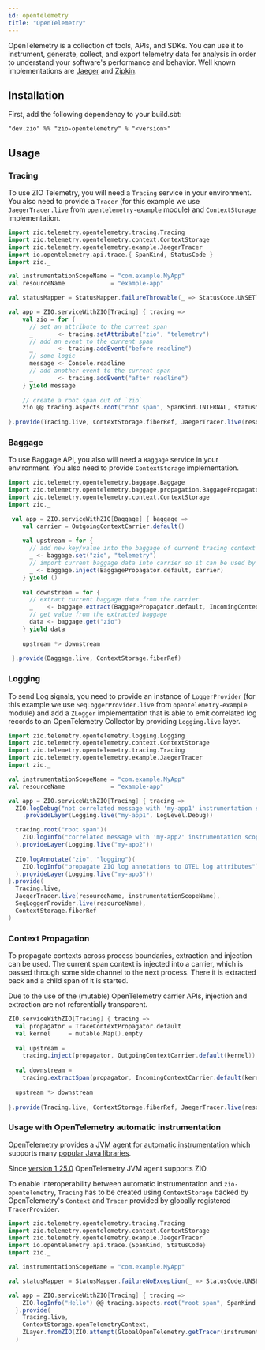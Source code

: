 ```yaml
---
id: opentelemetry
title: "OpenTelemetry"
---
```


OpenTelemetry is a collection of tools, APIs, and SDKs. You can use it to instrument, generate, collect, and export telemetry data for analysis in order to understand your software's performance and behavior. Well known implementations are [Jaeger](https://www.jaegertracing.io)
and [Zipkin](https://www.zipkin.io).

## Installation

First, add the following dependency to your build.sbt:
```
"dev.zio" %% "zio-opentelemetry" % "<version>"
```

## Usage

### Tracing

To use ZIO Telemetry, you will need a `Tracing` service in your environment. You also need to provide a `Tracer`
(for this example we use `JaegerTracer.live` from `opentelemetry-example` module) and `ContextStorage` implementation.

```scala
import zio.telemetry.opentelemetry.tracing.Tracing
import zio.telemetry.opentelemetry.context.ContextStorage
import zio.telemetry.opentelemetry.example.JaegerTracer
import io.opentelemetry.api.trace.{ SpanKind, StatusCode }
import zio._

val instrumentationScopeName = "com.example.MyApp"
val resourceName             = "example-app"

val statusMapper = StatusMapper.failureThrowable(_ => StatusCode.UNSET)

val app = ZIO.serviceWithZIO[Tracing] { tracing =>
    val zio = for {
      // set an attribute to the current span
      _       <- tracing.setAttribute("zio", "telemetry")
      // add an event to the current span
      _       <- tracing.addEvent("before readline")
      // some logic
      message <- Console.readline
      // add another event to the current span
      _       <- tracing.addEvent("after readline")
    } yield message
    
    // create a root span out of `zio`
    zio @@ tracing.aspects.root("root span", SpanKind.INTERNAL, statusMapper)
    
}.provide(Tracing.live, ContextStorage.fiberRef, JaegerTracer.live(resourceName, instrumentationScopeName))
```

### Baggage

To use Baggage API, you also will need a `Baggage` service in your environment. You also need to provide 
`ContextStorage` implementation.

```scala
import zio.telemetry.opentelemetry.baggage.Baggage
import zio.telemetry.opentelemetry.baggage.propagation.BaggagePropagator
import zio.telemetry.opentelemetry.context.ContextStorage
import zio._

 val app = ZIO.serviceWithZIO[Baggage] { baggage => 
    val carrier = OutgoingContextCarrier.default()
  
    val upstream = for {
      // add new key/value into the baggage of current tracing context
      _ <- baggage.set("zio", "telemetry")
      // import current baggage data into carrier so it can be used by downstream consumer
      _ <- baggage.inject(BaggagePropagator.default, carrier)
    } yield ()
    
    val downstream = for {
      // extract current baggage data from the carrier
      _    <- baggage.extract(BaggagePropagator.default, IncomingContextCarrier.default(carrier.kernel))  
      // get value from the extracted baggage
      data <- baggage.get("zio")
    } yield data
    
    upstream *> downstream
    
 }.provide(Baggage.live, ContextStorage.fiberRef)
```

### Logging

To send Log signals, you need to provide an instance of `LoggerProvider` 
(for this example we use `SeqLoggerProvider.live` from `opentelemetry-example` module) and add a `ZLogger` implementation that is able
to emit correlated log records to an OpenTelemetry Collector by providing `Logging.live` layer. 

```scala
import zio.telemetry.opentelemetry.logging.Logging
import zio.telemetry.opentelemetry.context.ContextStorage
import zio.telemetry.opentelemetry.tracing.Tracing
import zio.telemetry.opentelemetry.example.JaegerTracer
import zio._

val instrumentationScopeName = "com.example.MyApp"
val resourceName             = "example-app"

val app = ZIO.serviceWithZIO[Tracing] { tracing =>
  ZIO.logDebug("not correlated message with 'my-app1' instrumentation scope")
    .provideLayer(Logging.live("my-app1", LogLevel.Debug))

  tracing.root("root span")(
    ZIO.logInfo("correlated message with 'my-app2' instrumentation scope")
  ).provideLayer(Logging.live("my-app2"))
  
  ZIO.logAnnotate("zio", "logging")(
    ZIO.logInfo("propagate ZIO log annotations to OTEL log attributes")
  ).provideLayer(Logging.live("my-app3"))
}.provide(
  Tracing.live, 
  JaegerTracer.live(resourceName, instrumentationScopeName), 
  SeqLoggerProvider.live(resourceName), 
  ContextStorage.fiberRef
)
```

### Context Propagation

To propagate contexts across process boundaries, extraction and injection can be
used. The current span context is injected into a carrier, which is passed
through some side channel to the next process. There it is extracted back and a
child span of it is started.

Due to the use of the (mutable) OpenTelemetry carrier APIs, injection and extraction
are not referentially transparent.

```scala
ZIO.serviceWithZIO[Tracing] { tracing =>
  val propagator = TraceContextPropagator.default
  val kernel     = mutable.Map().empty
  
  val upstream =
    tracing.inject(propagator, OutgoingContextCarrier.default(kernel)) @@ tracing.aspects.root("span of upstream service")
    
  val downstream =
    tracing.extractSpan(propagator, IncomingContextCarrier.default(kernel), "span of downstream service")
    
  upstream *> downstream
  
}.provide(Tracing.live, ContextStorage.fiberRef, JaegerTracer.live(resourceName, instrumentationScopeName))
```

### Usage with OpenTelemetry automatic instrumentation

OpenTelemetry provides
a [JVM agent for automatic instrumentation](https://opentelemetry.io/docs/instrumentation/java/automatic/) which
supports
many [popular Java libraries](https://github.com/open-telemetry/opentelemetry-java-instrumentation/blob/main/docs/supported-libraries.md).

Since [version 1.25.0](https://github.com/open-telemetry/opentelemetry-java-instrumentation/releases/tag/v1.25.0)
OpenTelemetry JVM agent supports ZIO.

To enable interoperability between automatic instrumentation and `zio-opentelemetry`, `Tracing` has to be created
using `ContextStorage` backed by OpenTelemetry's `Context` and `Tracer` provided by globally registered `TracerProvider`.

```scala
import zio.telemetry.opentelemetry.tracing.Tracing
import zio.telemetry.opentelemetry.context.ContextStorage
import zio.telemetry.opentelemetry.example.JaegerTracer
import io.opentelemetry.api.trace.{SpanKind, StatusCode}
import zio._

val instrumentationScopeName = "com.example.MyApp"

val statusMapper = StatusMapper.failureNoException(_ => StatusCode.UNSET)

val app = ZIO.serviceWithZIO[Tracing] { tracing =>
    ZIO.logInfo("Hello") @@ tracing.aspects.root("root span", SpanKind.INTERNAL, statusMapper)
  }.provide(
    Tracing.live,
    ContextStorage.openTelemetryContext,
    ZLayer.fromZIO(ZIO.attempt(GlobalOpenTelemetry.getTracer(instrumentationScopeName)))
  )
```
